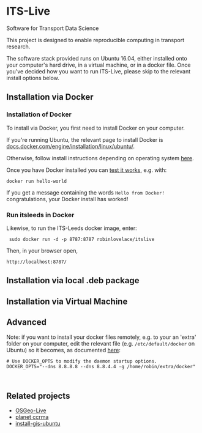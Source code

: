 # ITS-Live

Software for Transport Data Science

This project is designed to enable reproducible computing in transport research.

The software stack provided runs on Ubuntu 16.04, either installed onto your computer's hard drive, in a virtual machine, or in a docker file.
Once you've decided how you want to run ITS-Live, please skip to the relevant install options below.


## Installation via Docker

### Installation of Docker

To install via Docker, you first need to install Docker on your computer.

If you're running Ubuntu, the relevant page to install Docker is
[docs.docker.com/engine/installation/linux/ubuntu/](https://docs.docker.com/engine/installation/linux/ubuntu/).

Otherwise, follow install instructions depending on operating system [here](https://www.docker.com/products/overview).

Once you have Docker installed you can [test it works](https://docs.docker.com/engine/getstarted/step_one/), e.g. with:

```
docker run hello-world
```

If you get a message containing the words `Hello from Docker!` congratulations, your Docker install has worked!


### Run itsleeds in Docker

Likewise, to run the ITS-Leeds docker image, enter:

```
 sudo docker run -d -p 8787:8787 robinlovelace/itslive
```

Then, in your browser open,
```
http://localhost:8787/
```

## Installation via local .deb package

## Installation via Virtual Machine

## Advanced 

Note: if you want to install your docker files remotely, e.g. to your an 'extra' folder on your computer,
edit the relevant file (e.g. `/etc/default/docker` on Ubuntu) so it becomes, as documented
[here](https://forums.docker.com/t/how-do-i-change-the-docker-image-installation-directory/1169):

```
# Use DOCKER_OPTS to modify the daemon startup options.
DOCKER_OPTS="--dns 8.8.8.8 --dns 8.8.4.4 -g /home/robin/extra/docker"



```

## Related projects

- [OSGeo-Live](https://github.com/robinlovelace/OSGeoLive)
- [planet ccrma](https://github.com/ccrma/music220a)
- [install-gis-ubuntu](https://github.com/Robinlovelace/install-gis-ubuntu)

